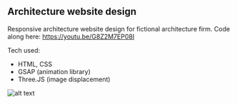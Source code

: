 ## Architecture website design


Responsive architecture website design for fictional architecture firm. Code along here: https://youtu.be/G8Z2M7EP08I

Tech used:
- HTML, CSS
- GSAP (animation library)
- Three.JS (image displacement)



![alt text](/img/screely-1638703335061.png)
